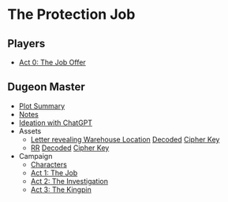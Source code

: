 # The Protection Job

## Players

* [Act 0: The Job Offer](./act0.md)

## Dugeon Master

* [Plot Summary](./plot.md)
* [Notes](./notes.md)
* [Ideation with ChatGPT](./gpt_protection_job.md)
* Assets
  * [Letter revealing Warehouse Location](./letter.encoded) [Decoded](./letter.decoded) [Cipher Key](./letter.key)
  * [RR](./rr.encoded) [Decoded](./rr.decoded) [Cipher Key](./rr.key)
* Campaign
  * [Characters](./characters.md)
  * [Act 1: The Job](./act1.md)
  * [Act 2: The Investigation](./act2.md)
  * [Act 3: The Kingpin](./act3.md)